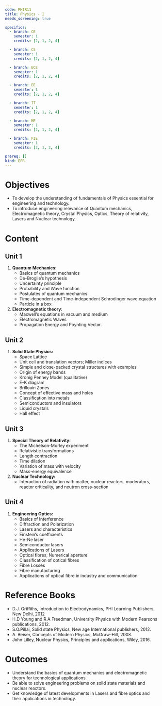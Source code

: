 ```yaml
---
code: PHIR11
title: Physics - I
needs_screening: true

specifics:
  - branch: CE
    semester: 1
    credits: [2, 1, 2, 4]

  - branch: CS
    semester: 1
    credits: [2, 1, 2, 4]

  - branch: ECE
    semester: 1
    credits: [2, 1, 2, 4]

  - branch: EE
    semester: 1
    credits: [2, 1, 2, 4]

  - branch: IT
    semester: 1
    credits: [2, 1, 2, 4]

  - branch: ME
    semester: 1
    credits: [2, 1, 2, 4]

  - branch: PIE
    semester: 1
    credits: [2, 1, 2, 4]

prereq: []
kind: EPR
---
```


# Objectives

- To develop the understanding of fundamentals of Physics essential for engineering and technology.
- To introduce engineering relevance of Quantum mechanics, Electromagnetic theory, Crystal Physics, Optics, Theory of relativity, Lasers and Nuclear technology.

# Content

## Unit 1

1. **Quantum Mechanics:**
   - Basics of quantum mechanics
   - De-Broglie’s hypothesis
   - Uncertainty principle
   - Probability and Wave function
   - Postulates of quantum mechanics
   - Time-dependent and Time-independent Schrodinger wave equation
   - Particle in a box
2. **Electromagnetic theory:**
   - Maxwell’s equations in vacuum and medium
   - Electromagnetic Waves
   - Propagation Energy and Poynting Vector.

## Unit 2

1. **Solid State Physics:**
   - Space Lattice
   - Unit cell and translation vectors; Miller indices
   - Simple and close-packed crystal structures with examples
   - Origin of energy bands
   - Kronig Penney Model (qualitative)
   - E-K diagram
   - Brillouin Zones
   - Concept of effective mass and holes
   - Classification into metals
   - Semiconductors and insulators
   - Liquid crystals
   - Hall effect

## Unit 3

1. **Special Theory of Relativity:**
   - The Michelson-Morley experiment
   - Relativistic transformations
   - Length contraction
   - Time dilation
   - Variation of mass with velocity
   - Mass-energy equivalence
2. **Nuclear Technology:**
   - Interaction of radiation with matter, nuclear reactors, moderators, reactor criticality, and neutron cross-section

## Unit 4

1. **Engineering Optics:**
   - Basics of Interference
   - Diffraction and Polarization
   - Lasers and characteristics
   - Einstein’s coefficients
   - He-Ne laser
   - Semiconductor lasers
   - Applications of Lasers
   - Optical fibres; Numerical aperture
   - Classification of optical fibres
   - Fibre Losses
   - Fibre manufacturing
   - Applications of optical fibre in industry and communication

# Reference Books

- D.J. Griffiths, Introduction to Electrodynamics, PHI Learning Publishers, New Delhi, 2012
- H.D Young and R.A Freedman, University Physics with Modern Pearsons publications, 2012.
- S.O.Pillai, Solid state Physics, New age International publishers, 2012.
- A. Beiser, Concepts of Modern Physics, McGraw-Hill, 2008.
- John Lilley, Nuclear Physics, Principles and applications, Wiley, 2016.

# Outcomes

- Understand the basics of quantum mechanics and electromagnetic theory for technological applications.
- Be able to solve engineering problems on solid state materials and nuclear reactors.
- Get knowledge of latest developments in Lasers and fibre optics and their applications in technology.
